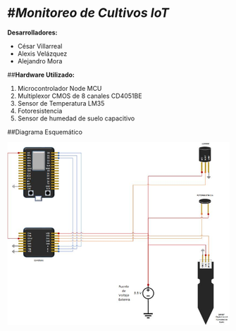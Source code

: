 #***Monitoreo de Cultivos IoT***
============
**Desarrolladores:**
- César Villarreal
- Alexis Velázquez
- Alejandro Mora

##**Hardware Utilizado:**
 1. Microcontrolador Node MCU
 2. Multiplexor CMOS de 8 canales CD4051BE
 3. Sensor de Temperatura LM35
 4. Fotoresistencia
 5. Sensor de humedad de suelo capacitivo

##Diagrama Esquemático

![Diagrama esquemático del circuito](doc/esquematico.jpg)
